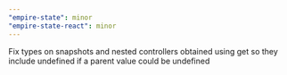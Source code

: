 ```yaml
---
"empire-state": minor
"empire-state-react": minor
---
```


Fix types on snapshots and nested controllers obtained using get so they include undefined if a parent value could be undefined
